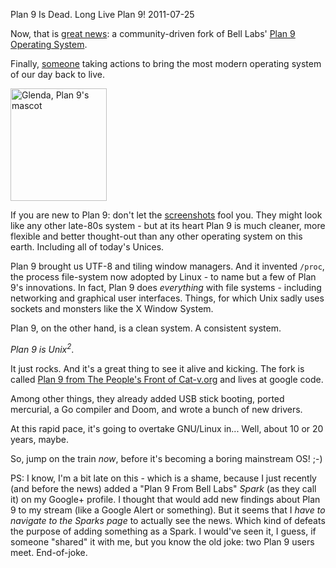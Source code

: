 Plan 9 Is Dead. Long Live Plan 9!
2011-07-25

Now, that is <a href="http://www.sdtimes.com/link/35742">great news</a>: a community-driven fork of Bell Labs' <a href="http://en.wikipedia.org/wiki/Plan_9_from_Bell_Labs">Plan 9 Operating System</a>.

Finally, <a href="http://cat-v.org/">someone</a> taking actions to bring the most modern operating system of our day back to live.

<img class="size-full wp-image-388  " title="Glenda, Plan 9's mascot" src="http://r-wos.org/media/plan9bunnysmblack.jpg" alt="Glenda, Plan 9's mascot" width="154" height="180" />

If you are new to Plan 9: don't let the <a href="http://cm.bell-labs.com/plan9/img/screenshot.gif">screenshots</a> fool you. They might look like any other late-80s system - but at its heart Plan 9 is much cleaner, more flexible and better thought-out than any other operating system on this earth. Including all of today's Unices.

Plan 9 brought us UTF-8 and tiling window managers. And it invented `/proc`, the process file-system now adopted by Linux - to name but a few of Plan 9's innovations. In fact, Plan 9 does *everything* with file systems - including networking and graphical user interfaces. Things, for which Unix sadly uses sockets and monsters like the X Window System.

Plan 9, on the other hand, is a clean system. A consistent system.

*Plan 9 is Unix<sup>2</sup>*.

It just rocks. And it's a great thing to see it alive and kicking. The fork is called <a href="http://code.google.com/p/plan9front/">Plan 9 from The People's Front of Cat-v.org</a> and lives at google code.

Among other things, they already added USB stick booting, ported mercurial, a Go compiler and Doom, and wrote a bunch of new drivers.

At this rapid pace, it's going to overtake GNU/Linux in... Well, about 10 or 20 years, maybe.

So, jump on the train *now*, before it's becoming a boring mainstream OS! ;-)

PS: I know, I'm a bit late on this - which is a shame, because I just recently (and before the news) added a "Plan 9 From Bell Labs" *Spark* (as they call it) on my Google+ profile. I thought that would add new findings about Plan 9 to my stream (like a Google Alert or something). But it seems that I *have to navigate to the Sparks page* to actually see the news. Which kind of defeats the purpose of adding something as a Spark. I would've seen it, I guess, if someone "shared" it with me, but you know the old joke: two Plan 9 users meet. End-of-joke.

